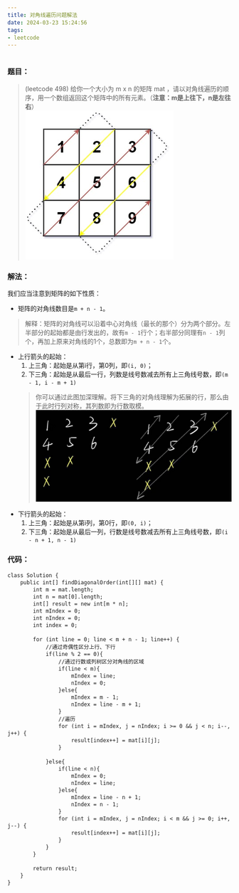 ```yaml
---
title: 对角线遍历问题解法
date: 2024-03-23 15:24:56
tags: 
- leetcode
---
```

# 

### 题目： 
> (leetcode 498) 给你一个大小为 m x n 的矩阵 mat ，请以对角线遍历的顺序，用一个数组返回这个矩阵中的所有元素。（**注意：m是上往下，n是左往右**）  
![](../images/diag1-grid.jpg)

<!--more-->
### 解法：  

我们应当注意到矩阵的如下性质：
- 矩阵的对角线数目是`m + n - 1`。
> 解释：矩阵的对角线可以沿着中心对角线（最长的那个）分为两个部分。左半部分的起始都是由行发出的，故有`m - 1`行个；右半部分同理有`n - 1`列个，再加上原来对角线的1个，总数即为`m + n - 1`个。
- 上行箭头的起始：
    1. 上三角：起始是从第i行，第0列，即`(i, 0)`；
    2. 下三角：起始是从最后一行，列数是线号数减去所有上三角线号数，即`(m - 1, i - m + 1)`
    > 你可以通过此图加深理解。将下三角的对角线理解为拓展的行，那么由于此时行列对称，其列数即为行数取模。
    ![](../images/matrix2.png)
- 下行箭头的起始：
    1. 上三角：起始是从第i列，第0行，即`(0, i)`；
    2. 下三角：起始是从最后一列，行数是线号数减去所有上三角线号数，即`(i - n + 1, n - 1)`

### 代码：
```
class Solution {
    public int[] findDiagonalOrder(int[][] mat) {
        int m = mat.length;
        int n = mat[0].length;
        int[] result = new int[m * n];
        int mIndex = 0;
        int nIndex = 0;
        int index = 0;

        for (int line = 0; line < m + n - 1; line++) {
            //通过奇偶性区分上行、下行
            if(line % 2 == 0){
                //通过行数或列树区分对角线的区域
                if(line < m){
                    mIndex = line;
                    nIndex = 0;
                }else{
                    mIndex = m - 1;
                    nIndex = line - m + 1;
                }
                //遍历
                for (int i = mIndex, j = nIndex; i >= 0 && j < n; i--, j++) {
                    result[index++] = mat[i][j];
                }
                
            }else{
                if(line < n){
                    mIndex = 0;
                    nIndex = line;
                }else{
                    mIndex = line - n + 1;
                    nIndex = n - 1;
                }
                for (int i = mIndex, j = nIndex; i < m && j >= 0; i++, j--) {
                    result[index++] = mat[i][j];
                }
            }
        }

        return result;
    }
}
```